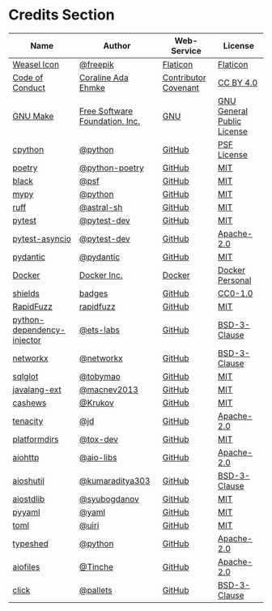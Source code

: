# Credits Section

| Name                              | Author                                | Web-Service                 | License                           |
|-----------------------------------|---------------------------------------|-----------------------------|-----------------------------------|
| [Weasel Icon][001]                | [@freepik][002]                       | [Flaticon][003]             | [Flaticon][004]                   |
| [Code of Conduct][005]            | [Coraline Ada Ehmke][006]             | [Contributor Covenant][007] | [CC BY 4.0][008]                  |
| [GNU Make][009]                   | [Free Software Foundation, Inc.][010] | [GNU][011]                  | [GNU General Public License][012] |
| [cpython][013]                    | [@python][014]                        | [GitHub][015]               | [PSF License][016]                |
| [poetry][017]                     | [@python-poetry][018]                 | [GitHub][019]               | [MIT][020]                        |
| [black][021]                      | [@psf][022]                           | [GitHub][023]               | [MIT][024]                        |
| [mypy][025]                       | [@python][026]                        | [GitHub][027]               | [MIT][028]                        |
| [ruff][029]                       | [@astral-sh][030]                     | [GitHub][031]               | [MIT][032]                        |
| [pytest][033]                     | [@pytest-dev][034]                    | [GitHub][035]               | [MIT][036]                        |
| [pytest-asyncio][037]             | [@pytest-dev][038]                    | [GitHub][039]               | [Apache-2.0][040]                 |
| [pydantic][041]                   | [@pydantic][042]                      | [GitHub][043]               | [MIT][044]                        |
| [Docker][045]                     | [Docker Inc.][046]                    | [Docker][047]               | [Docker Personal][048]            |
| [shields][049]                    | [badges][050]                         | [GitHub][051]               | [CC0-1.0][052]                    |
| [RapidFuzz][053]                  | [rapidfuzz][054]                      | [GitHub][055]               | [MIT][056]                        |
| [python-dependency-injector][057] | [@ets-labs][058]                      | [GitHub][059]               | [BSD-3-Clause][060]               |
| [networkx][061]                   | [@networkx][062]                      | [GitHub][063]               | [BSD-3-Clause][064]               |
| [sqlglot][065]                    | [@tobymao][066]                       | [GitHub][067]               | [MIT][068]                        |
| [javalang-ext][069]               | [@macnev2013][070]                    | [GitHub][071]               | [MIT][072]                        |
| [cashews][073]                    | [@Krukov][074]                        | [GitHub][075]               | [MIT][076]                        |
| [tenacity][077]                   | [@jd][078]                            | [GitHub][079]               | [Apache-2.0][080]                 |
| [platformdirs][081]               | [@tox-dev][082]                       | [GitHub][083]               | [MIT][084]                        |
| [aiohttp][085]                    | [@aio-libs][086]                      | [GitHub][087]               | [Apache-2.0][088]                 |
| [aioshutil][089]                  | [@kumaraditya303][090]                | [GitHub][091]               | [BSD-3-Clause][092]               |
| [aiostdlib][093]                  | [@syubogdanov][094]                   | [GitHub][095]               | [MIT][096]                        |
| [pyyaml][097]                     | [@yaml][098]                          | [GitHub][099]               | [MIT][100]                        |
| [toml][101]                       | [@uiri][102]                          | [GitHub][103]               | [MIT][104]                        |
| [typeshed][105]                   | [@python][106]                        | [GitHub][107]               | [Apache-2.0][108]                 |
| [aiofiles][109]                   | [@Tinche][110]                        | [GitHub][111]               | [Apache-2.0][112]                 |
| [click][113]                      | [@pallets][114]                       | [GitHub][115]               | [BSD-3-Clause][116]               |

[001]: https://www.flaticon.com/free-icon/weasel_334982
[002]: https://www.flaticon.com/authors/freepik
[003]: https://www.flaticon.com/
[004]: https://www.freepikcompany.com/legal

[005]: https://www.contributor-covenant.org/version/2/1/code_of_conduct
[006]: https://where.coraline.codes
[007]: https://www.contributor-covenant.org
[008]: https://github.com/EthicalSource/contributor_covenant/blob/release/LICENSE.md

[009]: https://www.gnu.org/software/make
[010]: https://www.gnu.org/software/make/#mission-statement
[011]: https://www.gnu.org/
[012]: https://www.gnu.org/licenses/gpl-3.0.en.html

[013]: https://github.com/python/cpython
[014]: https://github.com/python
[015]: https://github.com/
[016]: https://github.com/python/cpython/blob/main/LICENSE

[017]: https://github.com/python-poetry/poetry
[018]: https://github.com/python-poetry
[019]: https://github.com/
[020]: https://github.com/python-poetry/poetry/blob/main/LICENSE

[021]: https://github.com/psf/black
[022]: https://github.com/psf
[023]: https://github.com/
[024]: https://github.com/psf/black/blob/main/LICENSE

[025]: https://github.com/python/mypy
[026]: https://github.com/python
[027]: https://github.com/
[028]: https://github.com/python/mypy/blob/master/LICENSE

[029]: https://github.com/astral-sh/ruff
[030]: https://github.com/astral-sh
[031]: https://github.com/
[032]: https://github.com/astral-sh/ruff/blob/main/LICENSE

[033]: https://github.com/pytest-dev/pytest
[034]: https://github.com/pytest-dev
[035]: https://github.com/
[036]: https://github.com/pytest-dev/pytest/blob/main/LICENSE

[037]: https://github.com/pytest-dev/pytest-asyncio
[038]: https://github.com/pytest-dev
[039]: https://github.com/
[040]: https://github.com/pytest-dev/pytest-asyncio/blob/main/LICENSE

[041]: https://github.com/pydantic/pydantic
[042]: https://github.com/pydantic
[043]: https://github.com/
[044]: https://github.com/pydantic/pydantic/blob/main/LICENSE

[045]: https://www.docker.com/
[046]: https://www.docker.com/company
[047]: https://www.docker.com/
[048]: https://www.docker.com/products/personal

[049]: https://github.com/badges/shields
[050]: https://github.com/badges
[051]: https://github.com/
[052]: https://github.com/badges/shields/blob/master/LICENSE

[053]: https://github.com/rapidfuzz/RapidFuzz
[054]: https://github.com/rapidfuzz
[055]: https://github.com/
[056]: https://github.com/rapidfuzz/RapidFuzz/blob/main/LICENSE

[057]: https://github.com/ets-labs/python-dependency-injector
[058]: https://github.com/ets-labs
[059]: https://github.com/
[060]: https://github.com/ets-labs/python-dependency-injector/blob/master/LICENSE.rst

[061]: https://github.com/networkx/networkx
[062]: https://github.com/networkx
[063]: https://github.com/
[064]: https://github.com/networkx/networkx/blob/main/LICENSE.txt

[065]: https://github.com/tobymao/sqlglot
[066]: https://github.com/tobymao
[067]: https://github.com/
[068]: https://github.com/tobymao/sqlglot/blob/main/LICENSE

[069]: https://github.com/macnev2013/javalang-ext
[070]: https://github.com/macnev2013
[071]: https://github.com/
[072]: https://github.com/macnev2013/javalang-ext/blob/master/LICENSE.txt

[073]: https://github.com/Krukov/cashews
[074]: https://github.com/Krukov
[075]: https://github.com/
[076]: https://github.com/Krukov/cashews/blob/master/LICENSE

[077]: https://github.com/jd/tenacity
[078]: https://github.com/jd
[079]: https://github.com/
[080]: https://github.com/jd/tenacity/blob/main/LICENSE

[081]: https://github.com/tox-dev/platformdirs
[082]: https://github.com/tox-dev
[083]: https://github.com/
[084]: https://github.com/tox-dev/platformdirs/blob/main/LICENSE

[085]: https://github.com/aio-libs/aiohttp
[086]: https://github.com/aio-libs
[087]: https://github.com/
[088]: https://github.com/aio-libs/aiohttp/blob/master/LICENSE.txt

[089]: https://github.com/kumaraditya303/aioshutil
[090]: https://github.com/kumaraditya303
[091]: https://github.com/
[092]: https://github.com/kumaraditya303/aioshutil/blob/master/LICENSE.md

[093]: https://github.com/syubogdanov/aiostdlib
[094]: https://github.com/syubogdanov
[095]: https://github.com/
[096]: https://github.com/syubogdanov/aiostdlib/blob/main/LICENSE

[097]: https://github.com/yaml/pyyaml
[098]: https://github.com/yaml
[099]: https://github.com/
[100]: https://github.com/yaml/pyyaml/blob/main/LICENSE

[101]: https://github.com/uiri/toml
[102]: https://github.com/uiri
[103]: https://github.com/
[104]: https://github.com/uiri/toml/blob/master/LICENSE

[105]: https://github.com/python/typeshed
[106]: https://github.com/python
[107]: https://github.com/
[108]: https://github.com/python/typeshed/blob/main/LICENSE

[109]: https://github.com/Tinche/aiofiles
[110]: https://github.com/Tinche
[111]: https://github.com/
[112]: https://github.com/Tinche/aiofiles/blob/main/LICENSE

[113]: https://github.com/pallets/click
[114]: https://github.com/pallets
[115]: https://github.com/
[116]: https://github.com/pallets/click/blob/main/LICENSE.txt
